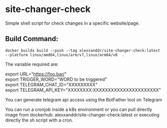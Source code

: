 # site-changer-check

Simple shell script for check changes in a specific website/page.

## Build Command:
```
docker buildx build --push --tag alexxanddr/site-changer-check:latest --platform linux/amd64,linux/arm/v7,linux/arm64/v8  .
```

The variable required are:

export URL="https://foo.bar/" \
export TRIGGER_WORD="WORD to be triggered" \
export TELEGRAM_CHAT_ID="XXXXXXXXX" \
export TELEGRAM_API_KEY="XXXXXXXX:XXXXXXXXXXXXXXXXXXXXXX"

You can generate telegram api access using the BotFather tool on Telegram

You can run a cronjob inside a k8s environment or you can pull directly image from dockerhub: alexxanddr/site-changer-check:latest or executing directly the sh script with a cron.
